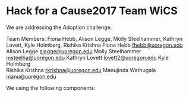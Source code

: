 # Hack for a Cause2017 Team WiCS

We are addressing the Adoption challenge.

Team Members: Fiona Hebb, Alison Legge, Molly Steelhammer, Kathryn Lovett, Kyle Holmberg, Rishika Krishna
Fiona Hebb            fhebb@uoregon.edu
Alison Legge          alegge@uoregon.edu
Molly Steelhammer     msteelha@uoregon.edu
Kathryn Lovett        lovett2@uoregon.edu
Kyle Holmberg         
Rishika Krishna       rkrishna@uoregon.edu
Manujinda Wathugala   manu@uoregon.edu

We using the following components:


